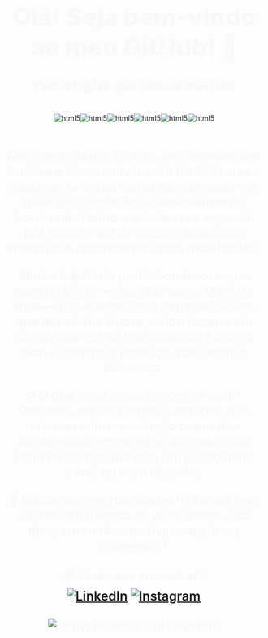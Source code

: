 <div style=" text-align: center">

### <h1 style="font-size: 48px; font-weight: 800; color: #F9F9F9">Olá! Seja bem-vindo ao meu GitHub! 👋</h1>



</div>


<p style="color: #F9F9F9;; text-align: center; font-size: 25px; font-weight: 900">Tecnologias que uso no meu dia</p>

<div style="display: flex; justify-content: center; margin-top: 40px"></br>
    <img align="center" alt="html5" src="https://img.shields.io/badge/HTML5-E34F26?style=for-the-badge&logo=html5&logoColor=white">
    <img align="center" alt="html5" src="https://img.shields.io/badge/CSS3-1572B6?style=for-the-badge&logo=css3&logoColor=white">
    <img align="center" alt="html5" src="https://img.shields.io/badge/JavaScript-323330?style=for-the-badge&logo=javascript&logoColor=F7DF1E">
    <img align="center" alt="html5" src="https://img.shields.io/badge/React-20232A?style=for-the-badge&logo=react&logoColor=61DAFB">
    <img align="center" alt="html5" src="https://img.shields.io/badge/GIT-E44C30?style=for-the-badge&logo=git&logoColor=white">
    <img align="center" alt="html5" src="https://img.shields.io/badge/GitHub-100000?style=for-the-badge&logo=github&logoColor=white">
</div></br></br></br>

<div style="text-align: center; color: #F9F9F9;; font-size: 25px; font-weight: 600">
Me chamo Mário Duarte, sou formado em Análise e Desenvolvimento de Sistemas e atualmente estou mergulhando cada vez mais no mundo do desenvolvimento front-end. Tenho um interesse especial por React e estou sempre buscando aprender e aprimorar minhas habilidades.

Minha trajetória profissional começou bem diferente—trabalho como Uber há anos—mas a tecnologia sempre foi algo que me atraiu. Agora, estou focado em consolidar minha transição para a área tech e construir projetos que façam a diferença.

💡 O que você pode encontrar aqui?
Projetos, experimentos e estudos que refletem minha evolução como dev. Ainda estou em construção, mas cada linha de código me leva um passo mais perto do meu objetivo.

🚀 Buscando oportunidades!
Se você tem um projeto bacana ou quer trocar uma ideia sobre desenvolvimento, bora conversar!

📫 Onde me encontrar?
<br>
[![LinkedIn](https://img.shields.io/badge/LinkedIn-0077B5?style=for-the-badge&logo=linkedin&logoColor=white)](https://www.linkedin.com/in/mario-duarte-3923431b8/)
[![Instagram](https://img.shields.io/badge/Instagram-E4405F?style=for-the-badge&logo=instagram&logoColor=white)](https://www.instagram.com/marioduartec/)
<br/>
<br/>
![MarioDuartee GitHub stats](https://github-readme-stats.vercel.app/api?username=MarioDuartee&show_icons=true&theme=merko)


</div>
